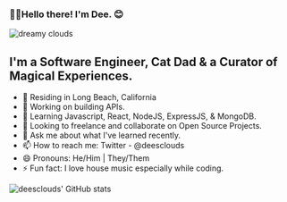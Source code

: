### 👋🏾Hello there! I'm Dee. 😊 

![dreamy clouds](https://i.ibb.co/XSTFLRF/github-banner-1500x500.jpg)


## I'm a Software Engineer, Cat Dad & a Curator of Magical Experiences.

 - 🌴 Residing in Long Beach, California
 - 🔭 Working on building APIs.
 - 🌱 Learning Javascript, React, NodeJS, ExpressJS, & MongoDB. 
 - 👯 Looking to freelance and collaborate on Open Source Projects. 
 - 💬 Ask me about what I've learned recently.
 - 📫 How to reach me: Twitter - @deesclouds
 - 😄 Pronouns: He/Him | They/Them
 - ⚡ Fun fact: I love house music especially while coding.

![deesclouds' GitHub stats](https://github-readme-stats.vercel.app/api?username=deesclouds&show_icons=true&theme=tokyonight) 

[website]: https://deesclouds.world
[twitter]: https://twitter.com/deesclouds
[linkedin]: https://linkedin.com/in/deesclouds
